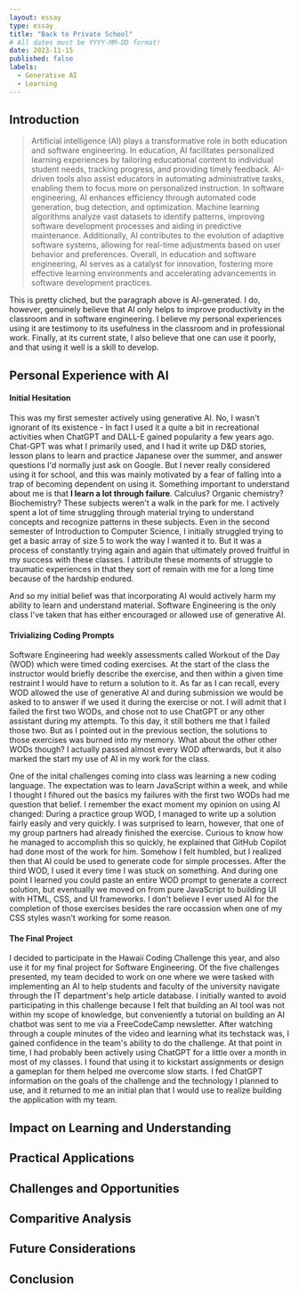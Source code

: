 ```yaml
---
layout: essay
type: essay
title: "Back to Private School"
# All dates must be YYYY-MM-DD format!
date: 2023-11-15
published: false
labels:
  - Generative AI
  - Learning
---
```


## Introduction

> Artificial intelligence (AI) plays a transformative role in both education and software engineering. In education, AI facilitates personalized learning experiences by tailoring educational content to individual student needs, tracking progress, and providing timely feedback. AI-driven tools also assist educators in automating administrative tasks, enabling them to focus more on personalized instruction. In software engineering, AI enhances efficiency through automated code generation, bug detection, and optimization. Machine learning algorithms analyze vast datasets to identify patterns, improving software development processes and aiding in predictive maintenance. Additionally, AI contributes to the evolution of adaptive software systems, allowing for real-time adjustments based on user behavior and preferences. Overall, in education and software engineering, AI serves as a catalyst for innovation, fostering more effective learning environments and accelerating advancements in software development practices.

This is pretty cliched, but the paragraph above is AI-generated. I do, however, genuinely believe that AI only helps to improve productivity in the classroom and in software engineering. I believe my personal experiences using it are testimony to its usefulness in the classroom and in professional work. Finally, at its current state, I also believe that one can use it poorly, and that using it well is a skill to develop.

## Personal Experience with AI

#### Initial Hesitation

This was my first semester actively using generative AI. No, I wasn't ignorant of its existence - In fact I used it a quite a bit in recreational activities when ChatGPT and DALL-E gained popularity a few years ago. Chat-GPT was what I primarily used, and I had it write up D&D stories, lesson plans to learn and practice Japanese over the summer, and answer questions I'd normally just ask on Google. But I never really considered using it for school, and this was mainly motivated by a fear of falling into a trap of becoming dependent on using it. Something important to understand about me is that <b>I learn a lot through failure</b>. Calculus? Organic chemistry? Biochemistry? These subjects weren't a walk in the park for me. I actively spent a lot of time struggling through material trying to understand concepts and recognize patterns in these subjects. Even in the second semester of Introduction to Computer Science, I initially struggled trying to get a basic array of size 5 to work the way I wanted it to. But it was a process of constantly trying again and again that ultimately proved fruitful in my success with these classes. I attribute these moments of struggle to traumatic experiences in that they sort of remain with me for a long time because of the hardship endured.

And so my initial belief was that incorporating AI would actively harm my ability to learn and understand material. Software Engineering is the only class I've taken that has either encouraged or allowed use of generative AI. 

#### Trivializing Coding Prompts

Software Engineering had weekly assessments called Workout of the Day (WOD) which were timed coding exercises. At the start of the class the instructor would briefly describe the exercise, and then within a given time restraint I would have to return a solution to it. As far as I can recall, every WOD allowed the use of generative AI and during submission we would be asked to to answer if we used it during the exercise or not. I will admit that I failed the first two WODs, and chose not to use ChatGPT or any other assistant during my attempts. To this day, it still bothers me that I failed those two. But as I pointed out in the previous section, the solutions to those exercises was burned into my memory. What about the other other WODs though? I actually passed almost every WOD afterwards, but it also marked the start my use of AI in my work for the class.

One of the inital challenges coming into class was learning a new coding language. The expectation was to learn JavaScript within a week, and while I thought I fihured out the basics my failures with the first two WODs had me question that belief. I remember the exact moment my opinion on using AI changed: During a practice group WOD, I managed to write up a solution fairly easily and very quickly. I was surprised to learn, however, that one of my group partners had already finished the exercise. Curious to know how he managed to accomplish this so quickly, he explained that GitHub Copilot had done most of the work for him. Somehow I felt humbled, but I realized then that AI could be used to generate code for simple processes. After the third WOD, I used it every time I was stuck on something. And during one point I learned you could paste an entire WOD prompt to generate a correct solution, but eventually we moved on from pure JavaScript to building UI with HTML, CSS, and UI frameworks. I don't believe I ever used AI for the completion of those exercises besides the rare occassion when one of my CSS styles wasn't working for some reason.

#### The Final Project

I decided to participate in the Hawaii Coding Challenge this year, and also use it for my final project for Software Engineering. Of the five challenges presented, my team decided to work on one where we were tasked with implementing an AI to help students and faculty of the university navigate through the IT department's help article database. I initially wanted to avoid participating in this challenge because I felt that building an AI tool was not within my scope of knowledge, but conveniently a tutorial on building an AI chatbot was sent to me via a FreeCodeCamp newsletter. After watching through a couple minutes of the video and learning what its techstack was, I gained confidence in the team's ability to do the challenge. At that point in time, I had probably been actively using ChatGPT for a little over a month in most of my classes. I found that using it to kickstart assignments or design a gameplan for them helped me overcome slow starts. I fed ChatGPT information on the goals of the challenge and the technology I planned to use, and it returned to me an initial plan that I would use to realize building the application with my team.

## Impact on Learning and Understanding

## Practical Applications

## Challenges and Opportunities

## Comparitive Analysis

## Future Considerations

## Conclusion
